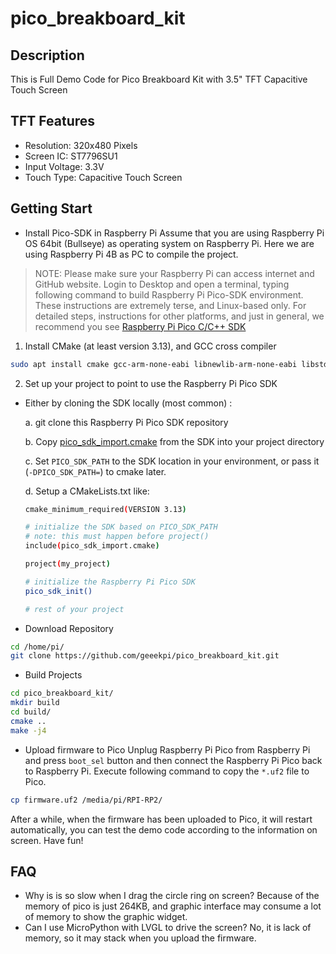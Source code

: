# pico_breakboard_kit
## Description
This is Full Demo Code for Pico Breakboard Kit with 3.5" TFT Capacitive Touch Screen
## TFT Features
* Resolution: 320x480 Pixels
* Screen IC: ST7796SU1
* Input Voltage: 3.3V 
* Touch Type: Capacitive Touch Screen

## Getting Start
* Install Pico-SDK in Raspberry Pi 
Assume that you are using Raspberry Pi OS 64bit (Bullseye) as operating system on Raspberry Pi. Here we are using Raspberry Pi 4B as PC to compile the project.

> NOTE: Please make sure your Raspberry Pi can access internet and GitHub website. 
Login to Desktop and open a terminal, typing following command to build Raspberry Pi Pico-SDK environment.
These instructions are extremely terse, and Linux-based only. 
For detailed steps, instructions for other platforms, and just in general, we recommend you see [Raspberry Pi Pico C/C++ SDK](https://rptl.io/pico-c-sdk)
1. Install CMake (at least version 3.13), and GCC cross compiler

```bash 
sudo apt install cmake gcc-arm-none-eabi libnewlib-arm-none-eabi libstdc++-arm-none-eabi-newlib
```
2. Set up your project to point to use the Raspberry Pi Pico SDK

  * Either by cloning the SDK locally (most common) :

    a. git clone this Raspberry Pi Pico SDK repository

    b. Copy [pico_sdk_import.cmake](https://github.com/raspberrypi/pico-sdk/blob/master/external/pico_sdk_import.cmake) from the SDK into your project directory

    c. Set `PICO_SDK_PATH` to the SDK location in your environment, or pass it (`-DPICO_SDK_PATH=`) to cmake later.

    d. Setup a CMakeLists.txt like:
    ```bash
    cmake_minimum_required(VERSION 3.13)

    # initialize the SDK based on PICO_SDK_PATH
    # note: this must happen before project()
    include(pico_sdk_import.cmake)

    project(my_project)

    # initialize the Raspberry Pi Pico SDK
    pico_sdk_init()

    # rest of your project
    ```
* Download Repository 
```bash
cd /home/pi/
git clone https://github.com/geeekpi/pico_breakboard_kit.git
```

* Build Projects
```bash
cd pico_breakboard_kit/
mkdir build
cd build/
cmake ..
make -j4
```

* Upload firmware to Pico 
Unplug Raspberry Pi Pico from Raspberry Pi and press `boot_sel` button and then connect the Raspberry Pi Pico back to Raspberry Pi.
Execute following command to copy the `*.uf2` file to Pico. 
```bash
cp firmware.uf2 /media/pi/RPI-RP2/
```
After a while, when the firmware has been uploaded to Pico, it will restart automatically, you can test the demo code according to the information on screen. 
Have fun!
## FAQ
* Why is is so slow when I drag the circle ring on screen? 
Because of the memory of pico is just 264KB, and graphic interface may consume a lot of memory to show the graphic widget. 
* Can I use MicroPython with LVGL to drive the screen?
No, it is lack of memory, so it may stack when you upload the firmware. 
